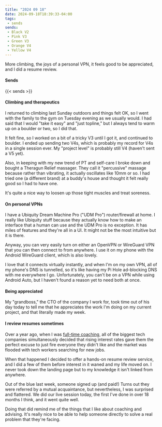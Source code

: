 ```yaml
---
title: "2024 09 18"
date: 2024-09-18T18:39:33-04:00
tags:
 - sends
sends:
 - Black V2
 - Pink V3
 - Green V3
 - Orange V4
 - Yellow V4
---
```


More climbing, the joys of a personal VPN, it feels good to be appreciated, and
I did a resume review.<!--more-->

#### Sends

{{< sends >}}

#### Climbing and therapeutics

I returned to climbing last Sunday outdoors and things felt OK, so I went with
the family to the gym on Tuesday evening as we usually would. I had said that I
would "take it easy" and "just topline," but I always tend to warm up on a
boulder or two, so I did that.

It felt fine, so I worked on a bit of a tricky V3 until I got it, and continued
to boulder. I ended up sending two V4s, which is probably my record for V4s in a
single session ever. My "project level" is probably still V4 (haven't sent a V5
yet).

Also, in keeping with my new trend of PT and self-care I broke down and bought a
Theragun Relief massager. They call it "percussive" massage because rather than
vibrating, it actually oscillates like 10mm or so. I had tried one (a different
brand) at a buddy's house and thought it felt really good so I had to have one.

It's quite a nice way to loosen up those tight muscles and treat soreness.

#### On personal VPNs

I have a Ubiquity Dream Machine Pro ("UDM Pro") router/firewall at home. I really like
Ubiquity stuff because they actually know how to make an interface that a human
can use and the UDM Pro is no exception. It has miles of features and they're
all in a UI. It might not be the most intuitive but it is there.

Anyway, you can very easily turn on either an OpenVPN or WireGuard VPN that you
can then connect to from anywhere. I use it on my phone with the Android
WireGuard client, which is also lovely.

I love that it connects virtually instantly, and when I'm on my own VPN, all of
my phone's DNS is tunnelled, so it's like having my Pi Hole ad-blocking DNS with
me everywhere I go. Unfortunately, you can't be on a VPN while using Android
Auto, but I haven't found a reason yet to need both at once.

#### Being appreciated

My "grandboss," the CTO of the company I work for, took time out of his day
today to tell me that he appreciates the work I'm doing on my current project,
and that literally made my week.

#### I review resumes sometimes

Over a year ago, when I was [full-time coaching][coach], all of the biggest tech
companies simultaneously decided that rising interest rates gave them the
perfect excuse to just fire everyone they didn't like and the market was flooded
with tech workers searching for new jobs.

[coach]: https://aaronbieber.coach

When that happened I decided to offer a hands-on resume review service, and I
did a few of them before interest in it waned and my life moved on. I never took
down the landing page but to my knowledge it isn't linked from anywhere.

Out of the blue last week, someone signed up (and paid!) Turns out they were
referred by a mutual acquaintance, but nevertheless, I was surprised and
flattered. We did our live session today, the first I've done in over 18 months
I think, and it went quite well.

Doing that did remind me of the things that I like about coaching and advising.
It's really nice to be able to help someone directly to solve a real problem
that they're facing.
